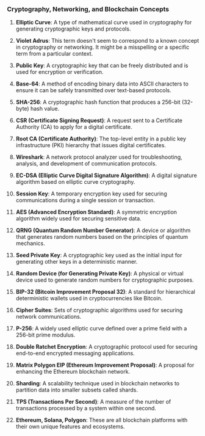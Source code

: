 ### Cryptography, Networking, and Blockchain Concepts



1. **Elliptic Curve**: A type of mathematical curve used in cryptography for generating cryptographic keys and protocols.

2. **Violet Adrus**: This term doesn't seem to correspond to a known concept in cryptography or networking. It might be a misspelling or a specific term from a particular context.

3. **Public Key**: A cryptographic key that can be freely distributed and is used for encryption or verification.

4. **Base-64**: A method of encoding binary data into ASCII characters to ensure it can be safely transmitted over text-based protocols.

5. **SHA-256**: A cryptographic hash function that produces a 256-bit (32-byte) hash value.

6. **CSR (Certificate Signing Request)**: A request sent to a Certificate Authority (CA) to apply for a digital certificate.

7. **Root CA (Certificate Authority)**: The top-level entity in a public key infrastructure (PKI) hierarchy that issues digital certificates.

8. **Wireshark**: A network protocol analyzer used for troubleshooting, analysis, and development of communication protocols.

9. **EC-DSA (Elliptic Curve Digital Signature Algorithm)**: A digital signature algorithm based on elliptic curve cryptography.

10. **Session Key**: A temporary encryption key used for securing communications during a single session or transaction.

11. **AES (Advanced Encryption Standard)**: A symmetric encryption algorithm widely used for securing sensitive data.

12. **QRNG (Quantum Random Number Generator)**: A device or algorithm that generates random numbers based on the principles of quantum mechanics.

13. **Seed Private Key**: A cryptographic key used as the initial input for generating other keys in a deterministic manner.

14. **Random Device (for Generating Private Key)**: A physical or virtual device used to generate random numbers for cryptographic purposes.

15. **BIP-32 (Bitcoin Improvement Proposal 32)**: A standard for hierarchical deterministic wallets used in cryptocurrencies like Bitcoin.

16. **Cipher Suites**: Sets of cryptographic algorithms used for securing network communications.

17. **P-256**: A widely used elliptic curve defined over a prime field with a 256-bit prime modulus.

18. **Double Ratchet Encryption**: A cryptographic protocol used for securing end-to-end encrypted messaging applications.

19. **Matrix Polygon EIP (Ethereum Improvement Proposal)**: A proposal for enhancing the Ethereum blockchain network.

20. **Sharding**: A scalability technique used in blockchain networks to partition data into smaller subsets called shards.

21. **TPS (Transactions Per Second)**: A measure of the number of transactions processed by a system within one second.

22. **Ethereum, Solana, Polygon**: These are all blockchain platforms with their own unique features and ecosystems.
